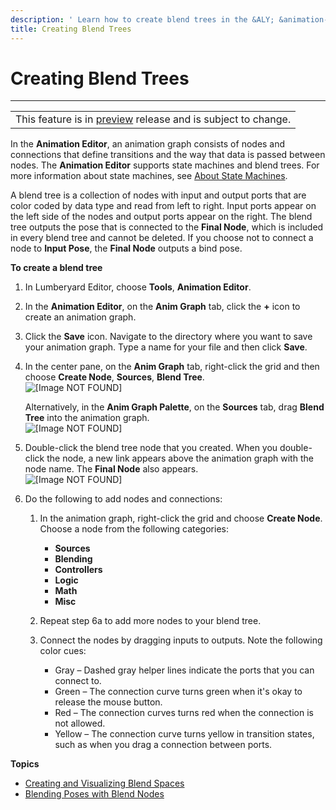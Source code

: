 ```yaml
---
description: ' Learn how to create blend trees in the &ALY; &animation-editor;. '
title: Creating Blend Trees
---
```

# Creating Blend Trees<a name="animation-editor-creating-blend-trees"></a>


****  

|  | 
| --- |
| This feature is in [preview](https://docs.aws.amazon.com/lumberyard/latest/userguide/ly-glos-chap.html#preview) release and is subject to change\.  | 

In the **Animation Editor**, an animation graph consists of nodes and connections that define transitions and the way that data is passed between nodes\. The **Animation Editor** supports state machines and blend trees\. For more information about state machines, see [About State Machines](char-animation-editor-concepts-and-terms.md#understanding-state-machines)\.

A blend tree is a collection of nodes with input and output ports that are color coded by data type and read from left to right\. Input ports appear on the left side of the nodes and output ports appear on the right\. The blend tree outputs the pose that is connected to the **Final Node**, which is included in every blend tree and cannot be deleted\. If you choose not to connect a node to **Input Pose**, the **Final Node** outputs a bind pose\.

**To create a blend tree**

1. In Lumberyard Editor, choose **Tools**, **Animation Editor**\.

1. In the **Animation Editor**, on the **Anim Graph** tab, click the **\+** icon to create an animation graph\.

1. Click the **Save** icon\. Navigate to the directory where you want to save your animation graph\. Type a name for your file and then click **Save**\.

1. In the center pane, on the **Anim Graph** tab, right\-click the grid and then choose **Create Node**, **Sources**, **Blend Tree**\.  
![\[Image NOT FOUND\]](/images/userguide/actor-animation/anim-graph-blend-tree-node.png)

   Alternatively, in the **Anim Graph Palette**, on the **Sources** tab, drag **Blend Tree** into the animation graph\.  
![\[Image NOT FOUND\]](/images/userguide/actor-animation/anim-graph-palette-blend-tree-node.png)

1. Double\-click the blend tree node that you created\. When you double\-click the node, a new link appears above the animation graph with the node name\. The **Final Node** also appears\.  
![\[Image NOT FOUND\]](/images/userguide/actor-animation/anim-graph-node-path.png)

1. Do the following to add nodes and connections:

   1. In the animation graph, right\-click the grid and choose **Create Node**\. Choose a node from the following categories: 
      + **Sources** 
      + **Blending** 
      + **Controllers** 
      + **Logic** 
      + **Math** 
      + **Misc** 

   1. Repeat step 6a to add more nodes to your blend tree\.

   1. Connect the nodes by dragging inputs to outputs\. Note the following color cues:
      + Gray – Dashed gray helper lines indicate the ports that you can connect to\.
      + Green – The connection curve turns green when it's okay to release the mouse button\.
      + Red – The connection curves turns red when the connection is not allowed\.
      + Yellow – The connection curve turns yellow in transition states, such as when you drag a connection between ports\.

**Topics**
+ [Creating and Visualizing Blend Spaces](/docs/userguide/animation/editor/blend-spaces.md)
+ [Blending Poses with Blend Nodes](/docs/userguide/animation/editor/blending-poses.md)